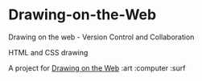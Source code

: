 # Drawing-on-the-Web
Drawing on the web - Version Control and Collaboration

HTML and CSS drawing

A project for [Drawing on the Web](https://cs.nyu.edu/courses/spring20/CSCI-UA.0380-001/)
:art :computer :surf